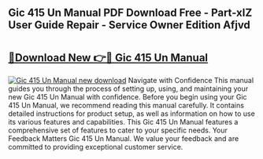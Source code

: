 ## Gic 415 Un Manual PDF Download Free - Part-xIZ User Guide Repair - Service Owner Edition Afjvd

# <h2><a href="http://bc99107.oget.top/?id=Gic+415+Un+Manual">🔗Download New 👉🔴 Gic 415 Un Manual</a></h2>

[![Gic 415 Un Manual new download](https://i.imgur.com/5g1atiW.png)](http://bc99107.oget.top/?id=Gic+415+Un+Manual)
Navigate with Confidence This manual guides you through the process of setting up, using, and maintaining your new Gic 415 Un Manual with confidence. Before you begin using your Gic 415 Un Manual, we recommend reading this manual carefully. It contains detailed instructions for product setup, as well as information on how to use its various features and capabilities. This Gic 415 Un Manual features a comprehensive set of features to cater to your specific needs. Your Feedback Matters Gic 415 Un Manual. We value your feedback and are committed to providing exceptional customer service.
